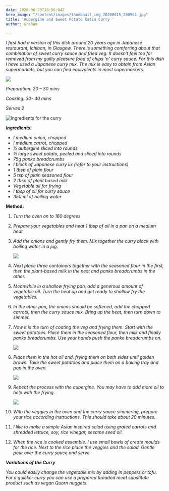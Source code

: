 ```yaml
---
date: 2020-06-23T18:56:04Z
hero_image: "/content/images/thumbnail_img_20200615_200904.jpg"
title: 'Aubergine and Sweet Potato Katsu Curry '
author: Graham

---
```

_I first had a version of this dish around 20 years ago in Japanese restaurant, Ichiban, in Glasgow. There is something comforting about that combination of sweet curry sauce and fried veg. It doesn’t feel too far removed from my guilty pleasure food of chips ‘n’ curry sauce. For this dish I have used a Japanese curry mix. The mix is easy to obtain from Asian supermarkets, but you can find equivalents in most supermarkets._

![](/content/images/thumbnail_img_20200615_200904.jpg)

_Preparation: 20 – 30 mins_

_Cooking: 30- 40 mins_

_Serves 2_

![](/content/images/ingredients.jpg "Ingredients for the curry")

**_Ingredients:_**

* _I medium onion, chopped_
* _I medium carrot, chopped_
* _½ aubergine sliced into rounds_
* _½ large sweet potato, peeled and sliced into rounds_
* _75g panko breadcrumbs_
* _I block of Japanese curry lix (refer to your instructions)_
* _1 tbsp of plain flour_
* _5 tsp of plain seasoned flour_
* _2 tbsp of plant based milk_
* _Vegetable oil for frying_
* _I tbsp of oil for curry sauce_
* _350 ml of boiling water_

**Method:**

 1. _Turn the oven on to 160 degrees_
 2. _Prepare your vegetables and heat 1 tbsp of oil in a pan on a medium heat_
 3. _Add the onions and gently fry them. Mix together the curry block with boiling water in a jug._

    ![](/content/images/curry-sauce.jpg)
 4. _Next place three containers together with the seasoned flour in the first, then the plant-based milk in the next and panko breadcrumbs in the other._
 5. _Meanwhile in a shallow frying pan, add a generous amount of vegetable oil. Turn the heat up and get ready to shallow fry the vegetables._
 6. _In the other pan, the onions should be softened, add the chopped carrots, then the curry sauce mix. Bring up the heat, then turn down to simmer._
 7. _Now it is the turn of coating the veg and frying them. Start with the sweet potatoes. Place them in the seasoned flour, then milk and finally panko breadcrumbs. Use your hands push the panko breadcrumbs on._

    ![](/content/images/dipping-veg.jpg)
 8. _Place them in the hot oil and, frying them on both sides until golden brown. Take the sweet potatoes and place them on a baking tray and pop in the oven._

    ![](/content/images/sweet-tattie.jpg)
 9. _Repeat the process with the aubergine. You may have to add more oil to help with the frying._

    ![](/content/images/aubergine-and-sweet-potato-katsu-curry-docx.jpg)
10. _With the veggies in the oven and the curry sauce simmering, prepare your rice according instructions. This should take about 20 minutes._
11. _I like to make a simple Asian inspired salad using grated carrots and shredded lettuce, soy, rice vinegar, sesame seed oil._
12. _When the rice is cooked assemble. I use small bowls of create moulds for the rice. Next to the rice place the veggies and the salad. Gentle pour over the curry sauce and serve._

**_Variations of the Curry_**

_You could easily change the vegetable mix by adding in peppers or tofu. For a quicker curry you can use a prepared breaded meat substitute product such as vegan Quorn nuggets_.